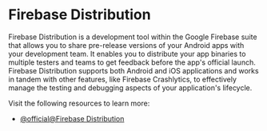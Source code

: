 # Firebase Distribution

Firebase Distribution is a development tool within the Google Firebase suite that allows you to share pre-release versions of your Android apps with your development team. It enables you to distribute your app binaries to multiple testers and teams to get feedback before the app's official launch. Firebase Distribution supports both Android and iOS applications and works in tandem with other features, like Firebase Crashlytics, to effectively manage the testing and debugging aspects of your application's lifecycle.

Visit the following resources to learn more:

- [@official@Firebase Distribution](https://firebase.google.com/docs/app-distribution)
